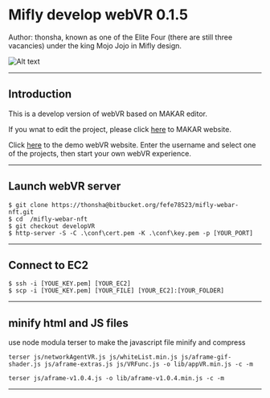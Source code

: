 # Mifly develop webVR 0.1.5

Author: thonsha, known as one of the Elite Four (there are still three 
vacancies) under the king Mojo Jojo in Mifly design.

![Alt text](https://s3-ap-northeast-1.amazonaws.com/howtest.bk/temp/images/Mojo_with_EliteFour.png "Mojo Jojo with Elite Four")

---

## Introduction

This is a develop version of webVR based on MAKAR editor.

If you wnat to edit the project, please click [here](https://www.makerar.com/) to MAKAR website.

Click [here]() to the demo webVR website. Enter the username and select one of the projects, then start your own webVR experience.

---

## Launch webVR server

```
$ git clone https://thonsha@bitbucket.org/fefe78523/mifly-webar-nft.git
$ cd  /mifly-webar-nft
$ git checkout developVR 
$ http-server -S -C .\conf\cert.pem -K .\conf\key.pem -p [YOUR_PORT]
```

---

## Connect to EC2 

```
$ ssh -i [YOUE_KEY.pem] [YOUR_EC2]
$ scp -i [YOUE_KEY.pem] [YOUR_FILE] [YOUR_EC2]:[YOUR_FOLDER]
```

---

## minify html and JS files

use node modula terser to make the javascript file minify and compress

    terser js/networkAgentVR.js js/whiteList.min.js js/aframe-gif-shader.js js/aframe-extras.js js/VRFunc.js -o lib/appVR.min.js -c -m

    terser js/aframe-v1.0.4.js -o lib/aframe-v1.0.4.min.js -c -m

---
